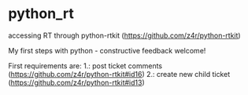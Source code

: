 # python_rt
accessing RT through python-rtkit (https://github.com/z4r/python-rtkit)

My first steps with python - constructive feedback welcome!

First requirements are:
    1.: post ticket comments (https://github.com/z4r/python-rtkit#id16)
    2.: create new child ticket (https://github.com/z4r/python-rtkit#id13)

